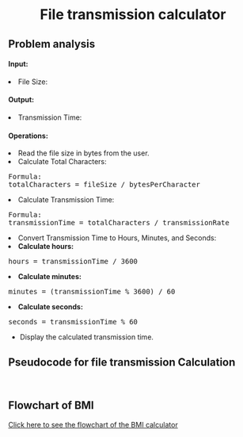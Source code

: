 <a name="readme-top"></a>

<div align="center">
  <h1><b> File transmission calculator </b></h1>
  
<html>
<body>
<div align = "left">
<p> <h2> Problem analysis </h2> </p>

<h4>Input:</h4>

<u1>
<li>File Size:</li>
</u1>

<h4>Output:</h4>
<u1>
<li>Transmission Time:</li>
</ul>

<h4>Operations:</h4>
    <li>Read the file size in bytes from the user.</li>
    <li>Calculate Total Characters:</li>
<pre>
Formula:
totalCharacters = fileSize / bytesPerCharacter
</pre>
   <li>Calculate Transmission Time:</li>
<pre>
Formula:
transmissionTime = totalCharacters / transmissionRate
</pre>
   <li>Convert Transmission Time to Hours, Minutes, and Seconds:</li>
    <li><strong>Calculate hours:</strong>
        <pre>hours = transmissionTime / 3600</pre>
    </li>
    <li><strong>Calculate minutes:</strong>
        <pre>minutes = (transmissionTime % 3600) / 60</pre>
    </li>
    <li><strong>Calculate seconds:</strong>
        <pre>seconds = transmissionTime % 60</pre>
    </li>
</ul>

<ul>
    <li>Display the calculated transmission time.</li>
</ul>

</body>
</html>
<h2>Pseudocode for file transmission Calculation</h2>
<pre>






</pre>

</body>
</html>
<html>
  <h2> Flowchart of BMI</h2>
  <div align = "left">
  <a href="https://github.com/user-attachments/assets/5706e36f-dd20-46fc-84ad-bd576ffef252" target="_blank">Click here to see the flowchart of the BMI calculator </a>
    
</html>

